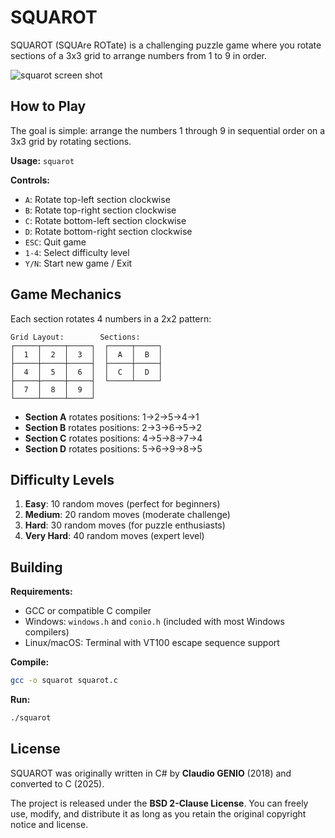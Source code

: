 SQUAROT
=======

SQUAROT (SQUAre ROTate) is a challenging puzzle game where you rotate sections of a 3x3 grid to arrange numbers from 1 to 9 in order.    

 ![squarot screen shot](https://www.colpodigenio.it/github/squarotc/screenshot01.png)
 
## How to Play

The goal is simple: arrange the numbers 1 through 9 in sequential order on a 3x3 grid by rotating sections.

**Usage:** `squarot`

**Controls:**
- `A`: Rotate top-left section clockwise
- `B`: Rotate top-right section clockwise  
- `C`: Rotate bottom-left section clockwise
- `D`: Rotate bottom-right section clockwise
- `ESC`: Quit game
- `1-4`: Select difficulty level
- `Y/N`: Start new game / Exit

## Game Mechanics

Each section rotates 4 numbers in a 2x2 pattern:

```
Grid Layout:        Sections:
┌─────┬─────┬─────┐  ┌─────┬─────┐
│  1  │  2  │  3  │  │  A  │  B  │
├─────┼─────┼─────┤  ├─────┼─────┤
│  4  │  5  │  6  │  │  C  │  D  │
├─────┼─────┼─────┤  └─────┴─────┘
│  7  │  8  │  9  │
└─────┴─────┴─────┘
```

- **Section A** rotates positions: 1→2→5→4→1
- **Section B** rotates positions: 2→3→6→5→2  
- **Section C** rotates positions: 4→5→8→7→4
- **Section D** rotates positions: 5→6→9→8→5

## Difficulty Levels

1. **Easy**: 10 random moves (perfect for beginners)
2. **Medium**: 20 random moves (moderate challenge)
3. **Hard**: 30 random moves (for puzzle enthusiasts)
4. **Very Hard**: 40 random moves (expert level)
 

## Building

**Requirements:**
- GCC or compatible C compiler
- Windows: `windows.h` and `conio.h` (included with most Windows compilers)
- Linux/macOS: Terminal with VT100 escape sequence support

**Compile:**
```bash
gcc -o squarot squarot.c
```

**Run:**
```bash
./squarot
```
 
## License

SQUAROT was originally written in C# by **Claudio GENIO** (2018) and converted to C (2025). 

The project is released under the **BSD 2-Clause License**.
You can freely use, modify, and distribute it as long as you retain the original copyright notice and license. 
